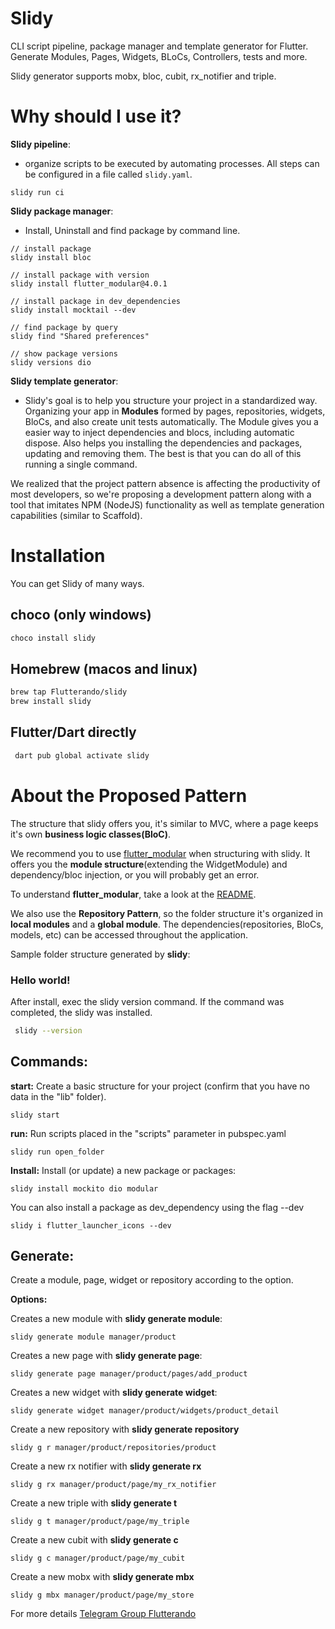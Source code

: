 # Slidy

CLI script pipeline, package manager and template generator for Flutter. Generate Modules, Pages, Widgets, BLoCs, Controllers, tests and more.

Slidy generator supports mobx, bloc, cubit, rx_notifier and triple.

# Why should I use it?

**Slidy pipeline**: 
- organize scripts to be executed by automating processes. All steps can be
configured in a file called `slidy.yaml`.
```
slidy run ci
```

**Slidy package manager**:
- Install, Uninstall and find package by command line.
```
// install package
slidy install bloc

// install package with version
slidy install flutter_modular@4.0.1

// install package in dev_dependencies
slidy install mocktail --dev

// find package by query
slidy find "Shared preferences"

// show package versions
slidy versions dio
```

**Slidy template generator**:
- Slidy's goal is to help you structure your project in a standardized way. Organizing your app in **Modules** formed by pages, repositories, widgets, BloCs, and also create unit tests automatically. The Module gives you a easier way to inject dependencies and blocs, including automatic dispose. Also helps you installing the dependencies and packages, updating and removing them. The best is that you can do all of this running a single command.

We realized that the project pattern absence is affecting the productivity of most developers, so we're proposing a development pattern along with a tool that imitates NPM (NodeJS) functionality as well as template generation capabilities (similar to Scaffold).


# Installation

You can get Slidy of many ways.

## choco (only windows)

```bash
choco install slidy
```

## Homebrew (macos and linux)

```bash
brew tap Flutterando/slidy
brew install slidy
```


## **Flutter/Dart directly**

```bash
 dart pub global activate slidy
```

# About the Proposed Pattern

The structure that slidy offers you, it's similar to MVC, where a page keeps it's own **business logic classes(BloC)**.

We recommend you to use [flutter_modular](https://pub.dev/packages/flutter_modular) when structuring with slidy. It offers you the **module structure**(extending the WidgetModule) and dependency/bloc injection, or you will probably get an error.

To understand **flutter_modular**, take a look at the [README](https://github.com/Flutterando/modular/blob/master/README.md).

We also use the **Repository Pattern**, so the folder structure it's organized in **local modules** and a **global module**. The dependencies(repositories, BloCs, models, etc) can be accessed throughout the application.

Sample folder structure generated by **slidy**:



### Hello world!

After install, exec the slidy version command.
If the command was completed, the slidy was installed.

```bash
 slidy --version
```

## Commands:

**start:**
Create a basic structure for your project (confirm that you have no data in the "lib" folder).

```
slidy start
```

**run:**
Run scripts placed in the "scripts" parameter in pubspec.yaml

```
slidy run open_folder
```

**Install:**
Install (or update) a new package or packages:

```
slidy install mockito dio modular
```

You can also install a package as dev_dependency using the flag --dev

```
slidy i flutter_launcher_icons --dev
```

## Generate:

Create a module, page, widget or repository according to the option.

**Options:**

Creates a new module with **slidy generate module**:

```
slidy generate module manager/product
```

Creates a new page with **slidy generate page**:

```
slidy generate page manager/product/pages/add_product
```

Creates a new widget with **slidy generate widget**:

```
slidy generate widget manager/product/widgets/product_detail
```

Create a new repository with **slidy generate repository**

```
slidy g r manager/product/repositories/product
```

Create a new rx notifier with **slidy generate rx**

```
slidy g rx manager/product/page/my_rx_notifier
```

Create a new triple with **slidy generate t**

```
slidy g t manager/product/page/my_triple
```

Create a new cubit with **slidy generate c**

```
slidy g c manager/product/page/my_cubit
```

Create a new mobx with **slidy generate mbx**

```
slidy g mbx manager/product/page/my_store
```

For more details [Telegram Group Flutterando](https://t.me/flutterando)
